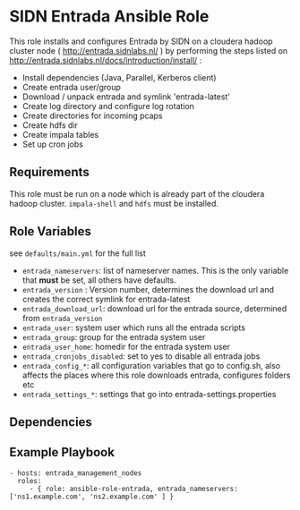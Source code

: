 SIDN Entrada Ansible Role
=========================

This role installs and configures Entrada by SIDN on a cloudera hadoop cluster node ( http://entrada.sidnlabs.nl/ ) by performing the steps listed on http://entrada.sidnlabs.nl/docs/introduction/install/ :

 * Install dependencies (Java, Parallel, Kerberos client)
 * Create entrada user/group
 * Download / unpack entrada and symlink 'entrada-latest'
 * Create log directory and configure log rotation
 * Create directories for incoming pcaps
 * Create hdfs dir 
 * Create impala tables
 * Set up cron jobs
 

Requirements
------------

This role must be run on a node which is already part of the cloudera hadoop cluster.
`impala-shell` and `hdfs` must be installed.

Role Variables
--------------

see `defaults/main.yml` for the full list

 * `entrada_nameservers`: list of nameserver names. This is the only variable that **must** be set, all others have defaults.
 * `entrada_version` : Version number, determines the download url and creates the correct symlink for entrada-latest
 * `entrada_download_url`: download url for the entrada source, determined from `entrada_version` 
 * `entrada_user`: system user which runs all the entrada scripts
 * `entrada_group`: group for the entrada system user
 * `entrada_user_home`: homedir for the entrada system user
 * `entrada_cronjobs_disabled`: set to yes to disable all entrada jobs
 * `entrada_config_*`: all configuration variables that go to config.sh, also affects the places where this role downloads entrada, configures folders etc
 * `entrada_settings_*`: settings that go into entrada-settings.properties

Dependencies
------------

Example Playbook
----------------

    - hosts: entrada_management_nodes
      roles:
         - { role: ansible-role-entrada, entrada_nameservers: ['ns1.example.com', 'ns2.example.com' ] }

